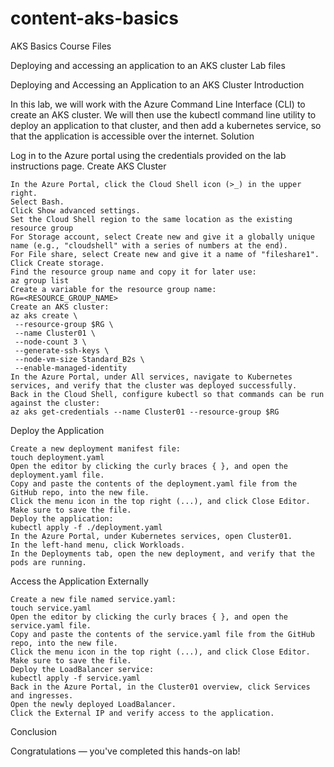# content-aks-basics
AKS Basics Course Files

Deploying and accessing an application to an AKS cluster Lab files

Deploying and Accessing an Application to an AKS Cluster
Introduction

In this lab, we will work with the Azure Command Line Interface (CLI) to create an AKS cluster. We will then use the kubectl command line utility to deploy an application to that cluster, and then add a kubernetes service, so that the application is accessible over the internet.
Solution

Log in to the Azure portal using the credentials provided on the lab instructions page.
Create AKS Cluster

    In the Azure Portal, click the Cloud Shell icon (>_) in the upper right.
    Select Bash.
    Click Show advanced settings.
    Set the Cloud Shell region to the same location as the existing resource group
    For Storage account, select Create new and give it a globally unique name (e.g., "cloudshell" with a series of numbers at the end).
    For File share, select Create new and give it a name of "fileshare1".
    Click Create storage.
    Find the resource group name and copy it for later use:
    az group list
    Create a variable for the resource group name:
    RG=<RESOURCE_GROUP_NAME>
    Create an AKS cluster:
    az aks create \
     --resource-group $RG \
     --name Cluster01 \
     --node-count 3 \
     --generate-ssh-keys \
     --node-vm-size Standard_B2s \
     --enable-managed-identity
    In the Azure Portal, under All services, navigate to Kubernetes services, and verify that the cluster was deployed successfully.
    Back in the Cloud Shell, configure kubectl so that commands can be run against the cluster:
    az aks get-credentials --name Cluster01 --resource-group $RG

Deploy the Application

    Create a new deployment manifest file:
    touch deployment.yaml
    Open the editor by clicking the curly braces { }, and open the deployment.yaml file.
    Copy and paste the contents of the deployment.yaml file from the GitHub repo, into the new file.
    Click the menu icon in the top right (...), and click Close Editor. Make sure to save the file.
    Deploy the application:
    kubectl apply -f ./deployment.yaml
    In the Azure Portal, under Kubernetes services, open Cluster01.
    In the left-hand menu, click Workloads.
    In the Deployments tab, open the new deployment, and verify that the pods are running.

Access the Application Externally

    Create a new file named service.yaml:
    touch service.yaml
    Open the editor by clicking the curly braces { }, and open the service.yaml file.
    Copy and paste the contents of the service.yaml file from the GitHub repo, into the new file.
    Click the menu icon in the top right (...), and click Close Editor. Make sure to save the file.
    Deploy the LoadBalancer service:
    kubectl apply -f service.yaml
    Back in the Azure Portal, in the Cluster01 overview, click Services and ingresses.
    Open the newly deployed LoadBalancer.
    Click the External IP and verify access to the application.

Conclusion

Congratulations — you've completed this hands-on lab!
